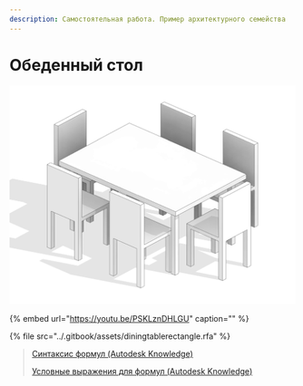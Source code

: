 ```yaml
---
description: Самостоятельная работа. Пример архитектурного семейства
---
```


# Обеденный стол





![](../.gitbook/assets/diningtablerectangle.jpg)

{% embed url="https://youtu.be/PSKLznDHLGU" caption="" %}

{% file src="../.gitbook/assets/diningtablerectangle.rfa" %}

> [Синтаксис формул \(Autodesk Knowledge\)](https://knowledge.autodesk.com/ru/support/revit-products/learn-explore/caas/CloudHelp/cloudhelp/2019/RUS/Revit-Model/files/GUID-B37EA687-2BDF-4712-9951-2088B2A8E523-htm.html)
>
> [Условные выражения для формул \(Autodesk Knowledge\)](https://knowledge.autodesk.com/ru/support/revit-products/learn-explore/caas/CloudHelp/cloudhelp/2019/RUS/Revit-Model/files/GUID-A0FA7A2C-9C1D-40F3-A808-73CD0A4A3F20-htm.html)

